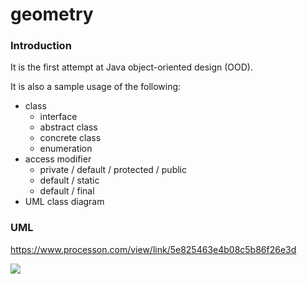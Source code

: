 # geometry

### Introduction

It is the first attempt at Java object-oriented design (OOD).

It is also a sample usage of the following:

- class
  - interface
  - abstract class
  - concrete class
  - enumeration
- access modifier
  - private / default / protected / public
  - default / static
  - default / final
- UML class diagram

### UML

https://www.processon.com/view/link/5e825463e4b08c5b86f26e3d

![](https://assets.processon.com/chart_image/5e824678e4b08c5b86f26c9e.png)

